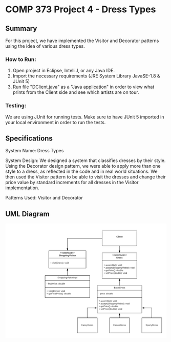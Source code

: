 # COMP 373 Project 4 - Dress Types

## Summary
For this project, we have implemented the Visitor and Decorator patterns using the idea of various dress types. 

### How to Run:
1. Open project in Eclipse, IntelliJ, or any Java IDE.
2. Import the necessary requirements (JRE System Library JavaSE-1.8 & JUnit 5) 
3. Run file "DClient.java" as a "Java application" in order to view what prints from the Client side and see which artists are on tour. 

### Testing: 
We are using JUnit for running tests. Make sure to have JUnit 5 imported in your local environment in order to run the tests. 

## Specifications 
System Name: Dress Types

System Design: We designed a system that classifies dresses by their style. Using the Decorator design pattern, we were able to apply more than one style to a dress, as reflected in the code and in real world situations. We then used the Visitor pattern to be able to visit the dresses and change their price value by standard increments for all dresses in the Visitor implementation. 

Patterns Used: Visitor and Decorator

## UML Diagram
![UML Diagram for Dress Types P4](docs/UML.png)